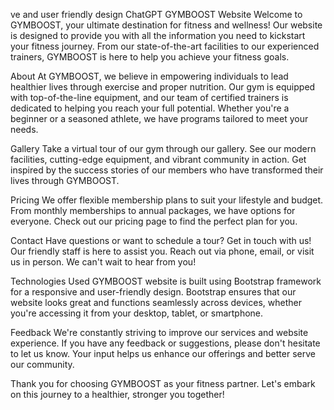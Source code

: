 ve and user friendly design 
ChatGPT
GYMBOOST Website
Welcome to GYMBOOST, your ultimate destination for fitness and wellness! Our website is designed to provide you with all the information you need to kickstart your fitness journey. From our state-of-the-art facilities to our experienced trainers, GYMBOOST is here to help you achieve your fitness goals.

About
At GYMBOOST, we believe in empowering individuals to lead healthier lives through exercise and proper nutrition. Our gym is equipped with top-of-the-line equipment, and our team of certified trainers is dedicated to helping you reach your full potential. Whether you're a beginner or a seasoned athlete, we have programs tailored to meet your needs.

Gallery
Take a virtual tour of our gym through our gallery. See our modern facilities, cutting-edge equipment, and vibrant community in action. Get inspired by the success stories of our members who have transformed their lives through GYMBOOST.

Pricing
We offer flexible membership plans to suit your lifestyle and budget. From monthly memberships to annual packages, we have options for everyone. Check out our pricing page to find the perfect plan for you.

Contact
Have questions or want to schedule a tour? Get in touch with us! Our friendly staff is here to assist you. Reach out via phone, email, or visit us in person. We can't wait to hear from you!

Technologies Used
GYMBOOST website is built using Bootstrap framework for a responsive and user-friendly design. Bootstrap ensures that our website looks great and functions seamlessly across devices, whether you're accessing it from your desktop, tablet, or smartphone.

Feedback
We're constantly striving to improve our services and website experience. If you have any feedback or suggestions, please don't hesitate to let us know. Your input helps us enhance our offerings and better serve our community.

Thank you for choosing GYMBOOST as your fitness partner. Let's embark on this journey to a healthier, stronger you together!
